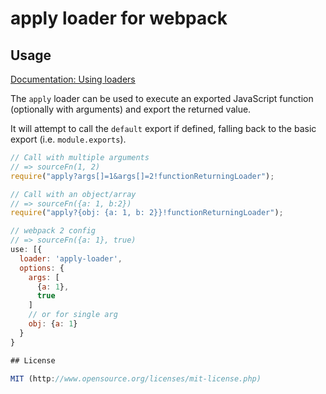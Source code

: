 # apply loader for webpack

## Usage

[Documentation: Using loaders](http://webpack.github.io/docs/using-loaders.html)

The `apply` loader can be used to execute an exported JavaScript function (optionally with arguments) and export the returned value.

It will attempt to call the `default` export if defined, falling back to the basic export (i.e. `module.exports`).

``` javascript
// Call with multiple arguments
// => sourceFn(1, 2)
require("apply?args[]=1&args[]=2!functionReturningLoader");

// Call with an object/array
// => sourceFn({a: 1, b:2})
require("apply?{obj: {a: 1, b: 2}}!functionReturningLoader");

```

``` javascript
// webpack 2 config
// => sourceFn({a: 1}, true)
use: [{
  loader: 'apply-loader',
  options: {
    args: [
      {a: 1},
      true
    ]
    // or for single arg
    obj: {a: 1}
  } 
}

## License

MIT (http://www.opensource.org/licenses/mit-license.php)
